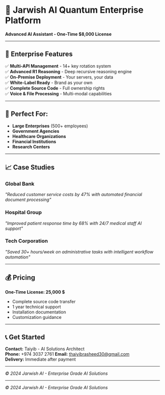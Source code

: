 # 🚀 Jarwish AI Quantum Enterprise Platform
**Advanced AI Assistant - One-Time $8,000 License**

---

## 💼 Enterprise Features
✅ **Multi-API Management** - 14+ key rotation system  
✅ **Advanced R1 Reasoning** - Deep recursive reasoning engine  
✅ **On-Premise Deployment** - Your servers, your data  
✅ **White-Label Ready** - Brand as your own  
✅ **Complete Source Code** - Full ownership rights  
✅ **Voice & File Processing** - Multi-modal capabilities  

---

## 🏢 Perfect For:
- **Large Enterprises** (500+ employees)
- **Government Agencies** 
- **Healthcare Organizations**
- **Financial Institutions**
- **Research Centers**

---

## 📈 Case Studies

### **Global Bank** 
*"Reduced customer service costs by 47% with automated financial document processing"*

### **Hospital Group**
*"Improved patient response time by 68% with 24/7 medical staff AI support"*

### **Tech Corporation**  
*"Saved 30+ hours/week on administrative tasks with intelligent workflow automation"*

---

## 💰 Pricing
**One-Time License: 25,000 $**
- Complete source code transfer
- 1 year technical support
- Installation documentation
- Customization guidance

---

## 📞 Get Started
**Contact:** Taiyib - AI Solutions Architect  
**Phone:** +974 3037 2761 
**Email:** thaiyibrasheed30@gmail.com    
**Delivery:** Immediate after payment  

---
*© 2024 Jarwish AI - Enterprise Grade AI Solutions* 

---
*© 2024 Jarwish AI - Enterprise Grade AI Solutions*
